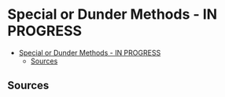 # Special or Dunder Methods - IN PROGRESS

<!-- @import "[TOC]" {cmd="toc" depthFrom=1 depthTo=6 orderedList=false} -->

<!-- code_chunk_output -->

- [Special or Dunder Methods - IN PROGRESS](#special-or-dunder-methods---in-progress)
  - [Sources](#sources)

<!-- /code_chunk_output -->

## Sources
